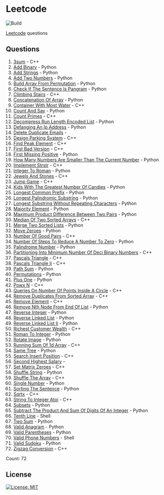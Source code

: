 # Leetcode

![Build](https://github.com/Zeyu-Li/leetcode/workflows/Generate%20MD/badge.svg)

[Leetcode](https://leetcode.com/) questions



## Questions 
 1. [3sum](https://leetcode.com/problems/3sum) - C++ 
 2. [Add Binary](https://leetcode.com/problems/add-binary) - Python 
 3. [Add Strings](https://leetcode.com/problems/add-strings) - Python 
 4. [Add Two Numbers](https://leetcode.com/problems/add-two-numbers) - Python 
 5. [Build Array From Permutation](https://leetcode.com/problems/build-array-from-permutation) - Python 
 6. [Check If The Sentence Is Pangram](https://leetcode.com/problems/check-if-the-sentence-is-pangram) - Python 
 7. [Climbing Stairs](https://leetcode.com/problems/climbing-stairs) - C++ 
 8. [Concatenation Of Array](https://leetcode.com/problems/concatenation-of-array) - Python 
 9. [Container With Most Water](https://leetcode.com/problems/container-with-most-water) - C++ 
 10. [Count And Say](https://leetcode.com/problems/count-and-say) - Python 
 11. [Count Primes](https://leetcode.com/problems/count-primes) - C++ 
 12. [Decompress Run Length Encoded List](https://leetcode.com/problems/decompress-run-length-encoded-list) - Python 
 13. [Defanging An Ip Address](https://leetcode.com/problems/defanging-an-ip-address) - Python 
 14. [Delete Duplicate Emails](https://leetcode.com/problems/delete-duplicate-emails) -  
 15. [Design Parking System](https://leetcode.com/problems/design-parking-system) - C++ 
 16. [Find Peak Element](https://leetcode.com/problems/find-peak-element) - C++ 
 17. [First Bad Version](https://leetcode.com/problems/first-bad-version) - C++ 
 18. [First Missing Positive](https://leetcode.com/problems/first-missing-positive) - Python 
 19. [How Many Numbers Are Smaller Than The Current Number](https://leetcode.com/problems/how-many-numbers-are-smaller-than-the-current-number) - Python 
 20. [Implement Strstr](https://leetcode.com/problems/implement-strstr) - C++ 
 21. [Integer To Roman](https://leetcode.com/problems/integer-to-roman) - Python 
 22. [Jewels And Stones](https://leetcode.com/problems/jewels-and-stones) - C++ 
 23. [Jump Game](https://leetcode.com/problems/jump-game) - C++ 
 24. [Kids With The Greatest Number Of Candies](https://leetcode.com/problems/kids-with-the-greatest-number-of-candies) - Python 
 25. [Longest Common Prefix](https://leetcode.com/problems/longest-common-prefix) - Python 
 26. [Longest Palindromic Substring](https://leetcode.com/problems/longest-palindromic-substring) - Python 
 27. [Longest Substring Without Repeating Characters](https://leetcode.com/problems/longest-substring-without-repeating-characters) - Python 
 28. [Majority Element](https://leetcode.com/problems/majority-element) - Python 
 29. [Maximum Product Difference Between Two Pairs](https://leetcode.com/problems/maximum-product-difference-between-two-pairs) - Python 
 30. [Median Of Two Sorted Arrays](https://leetcode.com/problems/median-of-two-sorted-arrays) - C++ 
 31. [Merge Two Sorted Lists](https://leetcode.com/problems/merge-two-sorted-lists) - Python 
 32. [Move Zeroes](https://leetcode.com/problems/move-zeroes) - Python 
 33. [Number Of Good Pairs](https://leetcode.com/problems/number-of-good-pairs) - C++ 
 34. [Number Of Steps To Reduce A Number To Zero](https://leetcode.com/problems/number-of-steps-to-reduce-a-number-to-zero) - Python 
 35. [Palindrome Number](https://leetcode.com/problems/palindrome-number) - Python 
 36. [Partitioning Into Minimum Number Of Deci Binary Numbers](https://leetcode.com/problems/partitioning-into-minimum-number-of-deci-binary-numbers) - C++ 
 37. [Pascals Triangle](https://leetcode.com/problems/pascals-triangle) - C++ 
 38. [Pascals Triangle Ii](https://leetcode.com/problems/pascals-triangle-ii) - C++ 
 39. [Path Sum](https://leetcode.com/problems/path-sum) - Python 
 40. [Permutations](https://leetcode.com/problems/permutations) - Python 
 41. [Plus One](https://leetcode.com/problems/plus-one) - Python 
 42. [Powx N](https://leetcode.com/problems/powx-n) - C++ 
 43. [Queries On Number Of Points Inside A Circle](https://leetcode.com/problems/queries-on-number-of-points-inside-a-circle) - C++ 
 44. [Remove Duplicates From Sorted Array](https://leetcode.com/problems/remove-duplicates-from-sorted-array) - C++ 
 45. [Remove Element](https://leetcode.com/problems/remove-element) - C++ 
 46. [Remove Nth Node From End Of List](https://leetcode.com/problems/remove-nth-node-from-end-of-list) - Python 
 47. [Reverse Integer](https://leetcode.com/problems/reverse-integer) - Python 
 48. [Reverse Linked List](https://leetcode.com/problems/reverse-linked-list) - Python 
 49. [Reverse Linked List Ii](https://leetcode.com/problems/reverse-linked-list-ii) - Python 
 50. [Richest Customer Wealth](https://leetcode.com/problems/richest-customer-wealth) - C++ 
 51. [Roman To Integer](https://leetcode.com/problems/roman-to-integer) - Python 
 52. [Rotate Image](https://leetcode.com/problems/rotate-image) - Python 
 53. [Running Sum Of 1d Array](https://leetcode.com/problems/running-sum-of-1d-array) - C++ 
 54. [Same Tree](https://leetcode.com/problems/same-tree) - Python 
 55. [Search Insert Position](https://leetcode.com/problems/search-insert-position) - C++ 
 56. [Second Highest Salary](https://leetcode.com/problems/second-highest-salary) -  
 57. [Set Matrix Zeroes](https://leetcode.com/problems/set-matrix-zeroes) - C++ 
 58. [Shuffle String](https://leetcode.com/problems/shuffle-string) - Python 
 59. [Shuffle The Array](https://leetcode.com/problems/shuffle-the-array) - C++ 
 60. [Single Number](https://leetcode.com/problems/single-number) - Python 
 61. [Sorting The Sentence](https://leetcode.com/problems/sorting-the-sentence) - Python 
 62. [Sqrtx](https://leetcode.com/problems/sqrtx) - C++ 
 63. [String To Integer Atoi](https://leetcode.com/problems/string-to-integer-atoi) - C++ 
 64. [Subsets](https://leetcode.com/problems/subsets) - Python 
 65. [Subtract The Product And Sum Of Digits Of An Integer](https://leetcode.com/problems/subtract-the-product-and-sum-of-digits-of-an-integer) - Python 
 66. [Tenth Line](https://leetcode.com/problems/tenth-line) - Shell 
 67. [Two Sum](https://leetcode.com/problems/two-sum) - Python 
 68. [Valid Anagram](https://leetcode.com/problems/valid-anagram) - Python 
 69. [Valid Parentheses](https://leetcode.com/problems/valid-parentheses) - Python 
 70. [Valid Phone Numbers](https://leetcode.com/problems/valid-phone-numbers) - Shell 
 71. [Valid Sudoku](https://leetcode.com/problems/valid-sudoku) - Python 
 72. [Zigzag Conversion](https://leetcode.com/problems/zigzag-conversion) - C++ 

Count: 72


## License

[![License: MIT](https://img.shields.io/badge/License-MIT-blue.svg)](https://opensource.org/licenses/MIT)
